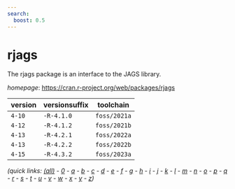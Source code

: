 ```yaml
---
search:
  boost: 0.5
---
```

# rjags

The rjags package is an interface to the JAGS library.

*homepage*: <https://cran.r-project.org/web/packages/rjags>

version | versionsuffix | toolchain
--------|---------------|----------
``4-10`` | ``-R-4.1.0`` | ``foss/2021a``
``4-12`` | ``-R-4.1.2`` | ``foss/2021b``
``4-13`` | ``-R-4.2.1`` | ``foss/2022a``
``4-13`` | ``-R-4.2.2`` | ``foss/2022b``
``4-15`` | ``-R-4.3.2`` | ``foss/2023a``


*(quick links: [(all)](../index.md) - [0](../0/index.md) - [a](../a/index.md) - [b](../b/index.md) - [c](../c/index.md) - [d](../d/index.md) - [e](../e/index.md) - [f](../f/index.md) - [g](../g/index.md) - [h](../h/index.md) - [i](../i/index.md) - [j](../j/index.md) - [k](../k/index.md) - [l](../l/index.md) - [m](../m/index.md) - [n](../n/index.md) - [o](../o/index.md) - [p](../p/index.md) - [q](../q/index.md) - [r](../r/index.md) - [s](../s/index.md) - [t](../t/index.md) - [u](../u/index.md) - [v](../v/index.md) - [w](../w/index.md) - [x](../x/index.md) - [y](../y/index.md) - [z](../z/index.md))*

